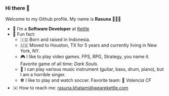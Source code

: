 ### Hi there 👋

Welcome to my Github profile. My name is **Rasuna** 👨🏻‍💻

- 💼 I’m a **Software Developer** at [Kettle](https://github.com/kettle)
- 🤪 Fun fact:
  - 🇮🇩 Born and raised in Indonesia.
  - 🇺🇸 Moved to Houston, TX for 5 years and currently living in New York, NY.
  - 🎮 I like to play video games. FPS, RPG, Strategy, you name it. Favorite game of all time: _Dark Souls_.
  - 🎸 I can play various music instrument (guitar, bass, drum, piano), but I am a horrible singer.
  - ⚽️ I like to play and watch soccer. Favorite team: 🦇 _Valencia CF_
- ✉️ How to reach me: rasuna.khatami@wearekettle.com
